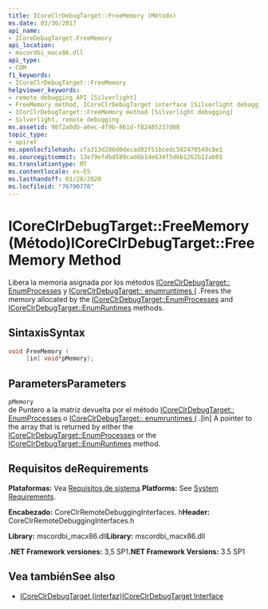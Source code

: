 ```yaml
---
title: ICoreClrDebugTarget::FreeMemory (Método)
ms.date: 03/30/2017
api_name:
- ICoreDebugTarget.FreeMemory
api_location:
- mscordbi_macx86.dll
api_type:
- COM
f1_keywords:
- ICoreClrDebugTarget::FreeMemory
helpviewer_keywords:
- remote debugging API [Silverlight]
- FreeMemory method, ICoreClrDebugTarget interface [Silverlight debugging]
- ICorClrDebugTarget::FreeMemory method [Silverlight debugging]
- Silverlight, remote debugging
ms.assetid: 98f2a0db-a6ec-4f9b-861d-f82485237d08
topic_type:
- apiref
ms.openlocfilehash: cfa313d286d0decad82f51bcedc582470549c8e1
ms.sourcegitcommit: 13e79efdbd589cad6b1de634f5d6b1262b12ab01
ms.translationtype: MT
ms.contentlocale: es-ES
ms.lasthandoff: 01/28/2020
ms.locfileid: "76790770"
---
```

# <a name="icoreclrdebugtargetfreememory-method"></a><span data-ttu-id="f46c7-102">ICoreClrDebugTarget::FreeMemory (Método)</span><span class="sxs-lookup"><span data-stu-id="f46c7-102">ICoreClrDebugTarget::FreeMemory Method</span></span>
<span data-ttu-id="f46c7-103">Libera la memoria asignada por los métodos [ICoreClrDebugTarget:: EnumProcesses](icoreclrdebugtarget-enumprocesses-method.md) y [ICoreClrDebugTarget:: enumruntimes (](icoreclrdebugtarget-enumruntimes-method.md) .</span><span class="sxs-lookup"><span data-stu-id="f46c7-103">Frees the memory allocated by the [ICoreClrDebugTarget::EnumProcesses](icoreclrdebugtarget-enumprocesses-method.md) and [ICoreClrDebugTarget::EnumRuntimes](icoreclrdebugtarget-enumruntimes-method.md) methods.</span></span>  
  
## <a name="syntax"></a><span data-ttu-id="f46c7-104">Sintaxis</span><span class="sxs-lookup"><span data-stu-id="f46c7-104">Syntax</span></span>  
  
```cpp  
void FreeMemory (  
     [in] void*pMemory);  
```  
  
## <a name="parameters"></a><span data-ttu-id="f46c7-105">Parameters</span><span class="sxs-lookup"><span data-stu-id="f46c7-105">Parameters</span></span>  
 `pMemory`  
 <span data-ttu-id="f46c7-106">de Puntero a la matriz devuelta por el método [ICoreClrDebugTarget:: EnumProcesses](icoreclrdebugtarget-enumprocesses-method.md) o [ICoreClrDebugTarget:: enumruntimes (](icoreclrdebugtarget-enumruntimes-method.md) .</span><span class="sxs-lookup"><span data-stu-id="f46c7-106">[in] A pointer to the array that is returned by either the [ICoreClrDebugTarget::EnumProcesses](icoreclrdebugtarget-enumprocesses-method.md) or the [ICoreClrDebugTarget::EnumRuntimes](icoreclrdebugtarget-enumruntimes-method.md) method.</span></span>  
  
## <a name="requirements"></a><span data-ttu-id="f46c7-107">Requisitos de</span><span class="sxs-lookup"><span data-stu-id="f46c7-107">Requirements</span></span>  
 <span data-ttu-id="f46c7-108">**Plataformas:** Vea [Requisitos de sistema](../../../../docs/framework/get-started/system-requirements.md).</span><span class="sxs-lookup"><span data-stu-id="f46c7-108">**Platforms:** See [System Requirements](../../../../docs/framework/get-started/system-requirements.md).</span></span>  
  
 <span data-ttu-id="f46c7-109">**Encabezado:** CoreClrRemoteDebuggingInterfaces. h</span><span class="sxs-lookup"><span data-stu-id="f46c7-109">**Header:** CoreClrRemoteDebuggingInterfaces.h</span></span>  
  
 <span data-ttu-id="f46c7-110">**Library:** mscordbi_macx86.dll</span><span class="sxs-lookup"><span data-stu-id="f46c7-110">**Library:** mscordbi_macx86.dll</span></span>  
  
 <span data-ttu-id="f46c7-111">**.NET Framework versiones:** 3,5 SP1</span><span class="sxs-lookup"><span data-stu-id="f46c7-111">**.NET Framework Versions:** 3.5 SP1</span></span>  
  
## <a name="see-also"></a><span data-ttu-id="f46c7-112">Vea también</span><span class="sxs-lookup"><span data-stu-id="f46c7-112">See also</span></span>

- [<span data-ttu-id="f46c7-113">ICoreClrDebugTarget (interfaz)</span><span class="sxs-lookup"><span data-stu-id="f46c7-113">ICoreClrDebugTarget Interface</span></span>](icoreclrdebugtarget-interface.md)
